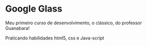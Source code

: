 # Google Glass

Meu primeiro curso de desenvolvimento, o clássico, do professor Guanabara!

Praticando habilidades html5, css e Java-script

